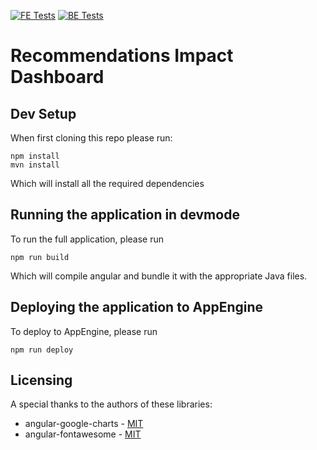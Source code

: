 [![FE Tests](https://github.com/googleinterns/step37-2020/workflows/Frontend%20Tests/badge.svg)](https://github.com/googleinterns/step37-2020/actions?query=workflow%3A%22Frontend+Tests%22)
[![BE Tests](https://github.com/googleinterns/step37-2020/workflows/Backend%20Tests/badge.svg)](https://github.com/googleinterns/step37-2020/actions?query=workflow%3A%22Backend+Tests%22)

# Recommendations Impact Dashboard

## Dev Setup
When first cloning this repo please run:
```
npm install
mvn install
```
Which will install all the required dependencies

## Running the application in devmode
To run the full application, please run
```
npm run build
```
Which will compile angular and bundle it with the appropriate Java files.

## Deploying the application to AppEngine
To deploy to AppEngine, please run
```
npm run deploy
```

## Licensing
A special thanks to the authors of these libraries:
- angular-google-charts - [MIT](https://github.com/FERNman/angular-google-charts/blob/master/LICENSE.md)
- angular-fontawesome - [MIT](https://github.com/FortAwesome/angular-fontawesome/blob/master/LICENSE)
